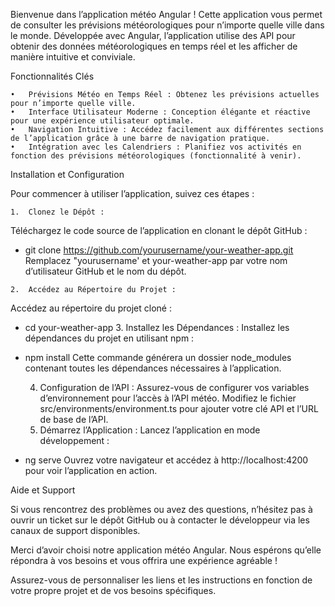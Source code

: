 Bienvenue dans l’application météo Angular ! Cette application vous permet de consulter les prévisions météorologiques pour n’importe quelle ville dans le monde. Développée avec Angular, l’application utilise des API pour obtenir des données météorologiques en temps réel et les afficher de manière intuitive et conviviale.

Fonctionnalités Clés

	•	Prévisions Météo en Temps Réel : Obtenez les prévisions actuelles pour n’importe quelle ville.
	•	Interface Utilisateur Moderne : Conception élégante et réactive pour une expérience utilisateur optimale.
	•	Navigation Intuitive : Accédez facilement aux différentes sections de l’application grâce à une barre de navigation pratique.
	•	Intégration avec les Calendriers : Planifiez vos activités en fonction des prévisions météorologiques (fonctionnalité à venir).

Installation et Configuration

Pour commencer à utiliser l’application, suivez ces étapes :

	1.	Clonez le Dépôt :
Téléchargez le code source de l’application en clonant le dépôt GitHub :
   - git clone https://github.com/yourusername/your-weather-app.git
Remplacez "yourusername' et your-weather-app par votre nom d’utilisateur GitHub et le nom du dépôt.

	2.	Accédez au Répertoire du Projet :
Accédez au répertoire du projet cloné : 
- cd your-weather-app
  3.	Installez les Dépendances :
Installez les dépendances du projet en utilisant npm :
- npm install
Cette commande générera un dossier node_modules contenant toutes les dépendances nécessaires à l’application.

	4.	Configuration de l’API :
Assurez-vous de configurer vos variables d’environnement pour l’accès à l’API météo. Modifiez le fichier src/environments/environment.ts pour ajouter votre clé API et l’URL de base de l’API.
	5.	Démarrez l’Application :
Lancez l’application en mode développement :
- ng serve
  Ouvrez votre navigateur et accédez à http://localhost:4200 pour voir l’application en action.

Aide et Support

Si vous rencontrez des problèmes ou avez des questions, n’hésitez pas à ouvrir un ticket sur le dépôt GitHub ou à contacter le développeur via les canaux de support disponibles.

Merci d’avoir choisi notre application météo Angular. Nous espérons qu’elle répondra à vos besoins et vous offrira une expérience agréable !

Assurez-vous de personnaliser les liens et les instructions en fonction de votre propre projet et de vos besoins spécifiques.
